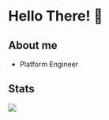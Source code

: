 # Hello There! :wave:

## About me

* Platform Engineer

## Stats

<a href="https://github.com/AnikBeris">
  <img align="center" src="https://github-readme-stats.vercel.app/api?username=AnikBeris&show_icons=true&theme=dark&hide=stars" />
</a>
